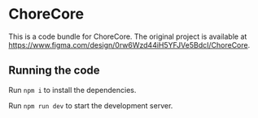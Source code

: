 
  # ChoreCore

  This is a code bundle for ChoreCore. The original project is available at https://www.figma.com/design/0rw6Wzd44iH5YFJVe5BdcI/ChoreCore.

  ## Running the code

  Run `npm i` to install the dependencies.

  Run `npm run dev` to start the development server.
  